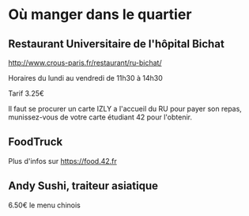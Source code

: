 <!-- TITLE: Manger -->
<!-- SUBTITLE: A quick summary of Manger -->

# Où manger dans le quartier

## Restaurant Universitaire de l'hôpital Bichat

http://www.crous-paris.fr/restaurant/ru-bichat/

Horaires
du lundi au vendredi de 11h30 à 14h30

Tarif 3.25€

Il faut se procurer un carte IZLY a l'accueil du RU pour payer son repas, munissez-vous de votre carte étudiant 42 pour l'obtenir.

## FoodTruck

Plus d'infos sur https://food.42.fr

## Andy Sushi, traiteur asiatique

6.50€ le menu chinois